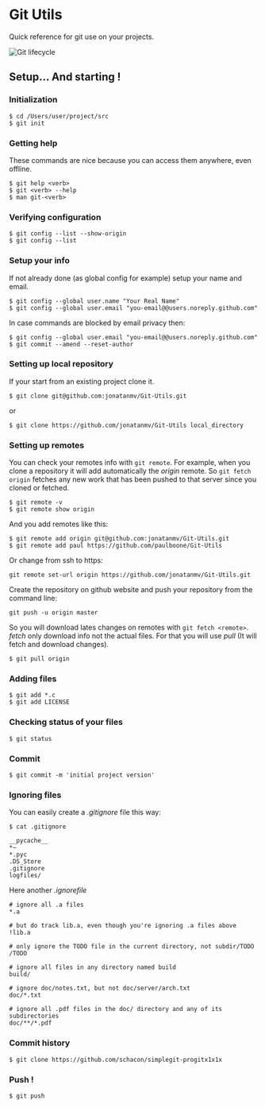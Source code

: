 # Git Utils
Quick reference for git use on your projects.

![Git lifecycle](https://ia601400.us.archive.org/12/items/lifecycle_201909/lifecycle.png)

## Setup... And starting !

### Initialization

```console
$ cd /Users/user/project/src
$ git init
```

### Getting help

These commands are nice because you can access them anywhere, even offline.

```console
$ git help <verb>
$ git <verb> --help
$ man git-<verb>
```

### Verifying configuration

```console
$ git config --list --show-origin
$ git config --list
```

### Setup your info 

If not already done (as global config for example) setup your name and email.

```console
$ git config --global user.name "Your Real Name"
$ git config --global user.email "you-email@@users.noreply.github.com"
```

In case commands are blocked by email privacy then:

```console
$ git config --global user.email "you-email@@users.noreply.github.com"
$ git commit --amend --reset-author
```

### Setting up local repository

If your start from an existing project clone it.

```console
$ git clone git@github.com:jonatanmv/Git-Utils.git
```
or
```console
$ git clone https://github.com/jonatanmv/Git-Utils local_directory
```

### Setting up remotes

You can check your remotes info with ```git remote```. For example, when you clone a repository it will add automatically the *origin* remote. So ```git fetch origin``` fetches any new work that has been pushed to that server since you cloned or fetched.

```console
$ git remote -v
$ git remote show origin
```

And you add remotes like this:

```console
$ git remote add origin git@github.com:jonatanmv/Git-Utils.git
$ git remote add paul https://github.com/paulboone/Git-Utils
```

Or change from ssh to https:

```console
git remote set-url origin https://github.com/jonatanmv/Git-Utils.git
```

Create the repository on github website and push your repository from the command line:

```console
git push -u origin master
```

So you will download lates changes on remotes with ```git fetch <remote>```. *fetch* only download info not the actual files. For that you will use *pull* (It will fetch and download changes).

```console
$ git pull origin
```

### Adding files

```console
$ git add *.c
$ git add LICENSE
```

### Checking status of your files

```console
$ git status
```

### Commit 

```console
$ git commit -m 'initial project version'
```

### Ignoring files

You can easily create a *.gitignore* file this way:

```console
$ cat .gitignore
```

```
__pycache__
*~
*.pyc
.DS_Store
.gitignore
logfiles/
```

Here another *.ignorefile*

```console
# ignore all .a files
*.a

# but do track lib.a, even though you're ignoring .a files above
!lib.a

# only ignore the TODO file in the current directory, not subdir/TODO
/TODO

# ignore all files in any directory named build
build/

# ignore doc/notes.txt, but not doc/server/arch.txt
doc/*.txt

# ignore all .pdf files in the doc/ directory and any of its subdirectories
doc/**/*.pdf
```

### Commit history

```console
$ git clone https://github.com/schacon/simplegit-progitx1x1x
```

### Push !

```console
$ git push
```

